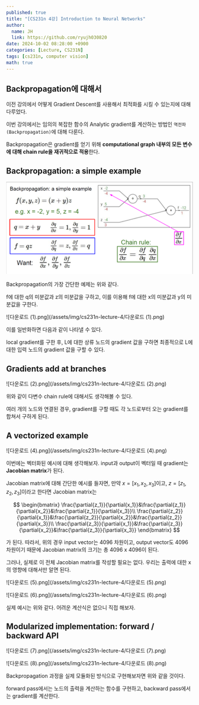 ```yaml
---
published: true
title: "[CS231n 4강] Introduction to Neural Networks"
author:
  name: JH
  link: https://github.com/ryujh030820
date: 2024-10-02 08:28:00 +0900
categories: [Lecture, CS231N]
tags: [cs231n, computer vision]
math: true
---
```

## Backpropagation에 대해서

이전 강의에서 어떻게 Gradient Descent를 사용해서 최적화를 시킬 수 있는지에 대해 다루었다.

이번 강의에서는 임의의 복잡한 함수의 Analytic gradient를 계산하는 방법인 `역전파(Backpropagation)`에 대해 다룬다.

Backpropagation은 gradient를 얻기 위해 **computational graph 내부의 모든 변수에 대해 chain rule을 재귀적으로 적용**한다.

## Backpropagation: a simple example

![다운로드.png](/assets/img/cs231n-lecture-4/다운로드.png)

Backpropagation의 가장 간단한 예제는 위와 같다.

f에 대한 q의 미분값과 z의 미분값을 구하고, 이를 이용해 f에 대한 x의 미분값과 y의 미분값을 구한다.

![다운로드 (1).png](/assets/img/cs231n-lecture-4/다운로드 (1).png)

이를 일반화하면 다음과 같이 나타낼 수 있다.

local gradient를 구한 후, L에 대한 상류 노드의 gradient 값을 구하면 최종적으로 L에 대한 입력 노드의 gradient 값을 구할 수 있다.

## Gradients add at branches

![다운로드 (2).png](/assets/img/cs231n-lecture-4/다운로드 (2).png)

위와 같이 다변수 chain rule에 대해서도 생각해볼 수 있다.

여러 개의 노드와 연결된 경우, gradient를 구할 때도 각 노드로부터 오는 gradient를 합쳐서 구하게 된다.

## A vectorized example

![다운로드 (4).png](/assets/img/cs231n-lecture-4/다운로드 (4).png)

이번에는 벡터화된 예시에 대해 생각해보자. input과 output이 벡터일 때 gradient는 **Jacobian matrix**가 된다.

Jacobian matrix에 대해 간단한 예시를 들자면, 만약 $x=[x_1,x_2,x_3]$이고, $z=[z_1,z_2,z_3]$이라고 한다면 Jacobian matrix는

$$
\begin{bmatrix}
\frac{\partial{z_1}}{\partial{x_1}}&\frac{\partial{z_1}}{\partial{x_2}}&\frac{\partial{z_1}}{\partial{x_3}}\\
\frac{\partial{z_2}}{\partial{x_1}}&\frac{\partial{z_2}}{\partial{x_2}}&\frac{\partial{z_2}}{\partial{x_3}}\\
\frac{\partial{z_3}}{\partial{x_1}}&\frac{\partial{z_3}}{\partial{x_2}}&\frac{\partial{z_3}}{\partial{x_3}}
\end{bmatrix}
$$

가 된다. 따라서, 위의 경우 input vector는 4096 차원이고, output vector도 4096 차원이기 때문에 Jacobian matrix의 크기는 총 4096 x 4096이 된다.

그러나, 실제로 이 전체 Jacobian matrix를 작성할 필요는 없다. 우리는 출력에 대한 x의 영향에 대해서만 알면 된다.

![다운로드 (5).png](/assets/img/cs231n-lecture-4/다운로드 (5).png)

![다운로드 (6).png](/assets/img/cs231n-lecture-4/다운로드 (6).png)

실제 예시는 위와 같다. 어려운 계산식은 없으니 직접 해보자.

## Modularized implementation: forward / backward API

![다운로드 (7).png](/assets/img/cs231n-lecture-4/다운로드 (7).png)

![다운로드 (8).png](/assets/img/cs231n-lecture-4/다운로드 (8).png)

Backpropagation 과정을 실제 모듈화된 방식으로 구현해보자면 위와 같을 것이다.

forward pass에서는 노드의 출력을 계산하는 함수를 구현하고, backward pass에서는 gradient를 계산한다.